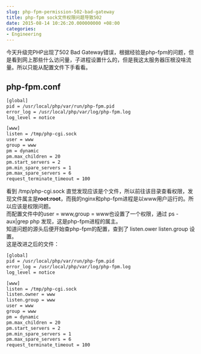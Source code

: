 ```yaml
---
slug: php-fpm-permission-502-bad-gateway
title: php-fpm sock文件权限问题导致502
date: 2015-08-14 10:26:20.000000000 +08:00
categories:
- Engineering
---
```

今天升级完PHP出现了502 Bad Gateway错误，根据经验是php-fpm的问题，但是看到网上那些什么访问量，子进程设置什么的，但是我这太服务器压根没啥流量。所以只能从配置文件下手看看。

## php-fpm.conf

```bash
[global]
pid = /usr/local/php/var/run/php-fpm.pid
error_log = /usr/local/php/var/log/php-fpm.log
log_level = notice

[www]
listen = /tmp/php-cgi.sock
user = www
group = www
pm = dynamic
pm.max_children = 20
pm.start_servers = 2
pm.min_spare_servers = 1
pm.max_spare_servers = 6
request_terminate_timeout = 100
```
看到 /tmp/php-cgi.sock 直觉发现应该是个文件，所以前往该目录查看权限，发现文件属主是**root:root**，而我的nginx和php-fpm进程是以www用户运行的。所以应该是权限问题。   
而配置文件中的user = www,group = www也设置了一个权限，通过 ps -aux|grep php 发现，这是php-fpm进程的属主。   
知道问题的源头后便开始查php-fpm的配置，查到了 listen.ower listen.group 设置。   
这是改进之后的文件：

```bash
[global]
pid = /usr/local/php/var/run/php-fpm.pid
error_log = /usr/local/php/var/log/php-fpm.log
log_level = notice

[www]
listen = /tmp/php-cgi.sock
listen.owner = www
listen.group = www
user = www
group = www
pm = dynamic
pm.max_children = 20
pm.start_servers = 2
pm.min_spare_servers = 1
pm.max_spare_servers = 6
request_terminate_timeout = 100
```